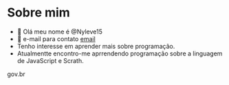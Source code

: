 # Sobre mim
- 👋 Olá meu nome é @Nyleve15
- 👀 e-mail para contato [email](evelyn.francisco@escola.pr.gov.br)
- Tenho interesse em aprender mais sobre programação.
- Atualmentte encontro-me aprrendendo programação sobre a linguagem de JavaScript e Scrath.


<!---
Nyleve15/Nyleve15 is a ✨ special ✨ repository because its `README.md` (this file) appears on your GitHub profile.
You can click the Preview link to take a look at your changes.
--->
gov.br
